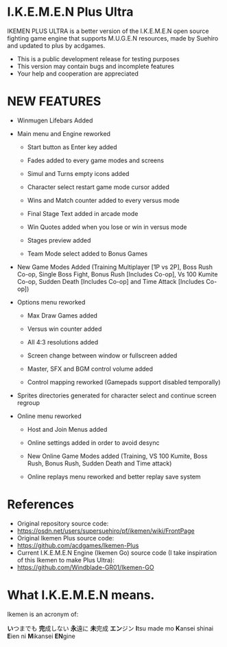 # I.K.E.M.E.N Plus Ultra
IKEMEN PLUS ULTRA is a better version of the I.K.E.M.E.N open source fighting game engine that supports M.U.G.E.N resources, made by Suehiro and updated to plus by acdgames.

- This is a public development release for testing purposes
- This version may contain bugs and incomplete features
- Your help and cooperation are appreciated

# NEW FEATURES
- Winmugen Lifebars Added

- Main menu and Engine reworked

	- Start button as Enter key added

	- Fades added to every game modes and screens

	- Simul and Turns empty icons added

	- Character select restart game mode cursor added

	- Wins and Match counter added to every versus mode

	- Final Stage Text added in arcade mode

	- Win Quotes added when you lose or win in versus mode

	- Stages preview added

	- Team Mode select added to Bonus Games

- New Game Modes Added (Training Multiplayer [1P vs 2P], Boss Rush Co-op, Single Boss Fight, Bonus Rush [Includes Co-op], Vs 100 Kumite Co-op, Sudden Death [Includes Co-op] and Time Attack [Includes Co-op])

- Options menu reworked

	- Max Draw Games added

	- Versus win counter added

	- All 4:3 resolutions added

	- Screen change between window or fullscreen added

	- Master, SFX and BGM control volume added

	- Control mapping reworked (Gamepads support disabled temporally)

- Sprites directories generated for character select and continue screen regroup

- Online menu reworked

	- Host and Join Menus added

	- Online settings added in order to avoid desync

	- New Online Game Modes added (Training, VS 100 Kumite, Boss Rush, Bonus Rush, Sudden Death and Time attack)

	- Online replays menu reworked and better replay save system

# References
- Original repository source code:
- https://osdn.net/users/supersuehiro/pf/ikemen/wiki/FrontPage
- Original Ikemen Plus source code:
- https://github.com/acdgames/Ikemen-Plus
- Current I.K.E.M.E.N Engine (Ikemen Go) source code (I take inspiration of this Ikemen to make Plus Ultra):
- https://github.com/Windblade-GR01/Ikemen-GO

# What I.K.E.M.E.N means.
Ikemen is an acronym of:

**い**つまでも **完**成しない **永**遠に **未**完成 **エン**ジン
**I**tsu made mo **K**ansei shinai **E**ien ni **M**ikansei **EN**gine
